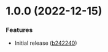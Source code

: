 # 1.0.0 (2022-12-15)


### Features

* Initial release ([b242240](https://github.com/de-it-krachten/ansible-role-syft/commit/b2422407069fcdb06d22a35009b093dc1832b64e))
